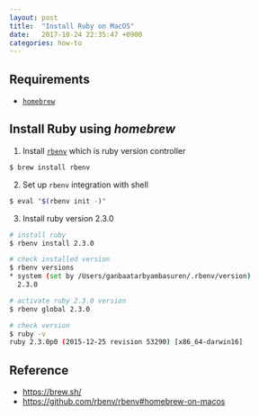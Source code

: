 ```yaml
---
layout: post
title:  "Install Ruby on MacOS"
date:   2017-10-24 22:35:47 +0900
categories: how-to
---
```


## Requirements

- [`homebrew`](https://brew.sh/)


## Install Ruby using *homebrew*

1. Install [`rbenv`](https://github.com/rbenv/rbenv) which is ruby version controller
```sh
$ brew install rbenv
```

2. Set up `rbenv` integration with shell
```sh
$ eval "$(rbenv init -)"
```

3. Install ruby version 2.3.0
```sh
# install ruby
$ rbenv install 2.3.0

# check installed version
$ rbenv versions
* system (set by /Users/ganbaatarbyambasuren/.rbenv/version)
  2.3.0

# activate ruby 2.3.0 version
$ rbenv global 2.3.0

# check version
$ ruby -v
ruby 2.3.0p0 (2015-12-25 revision 53290) [x86_64-darwin16]
```

## Reference
- https://brew.sh/
- https://github.com/rbenv/rbenv#homebrew-on-macos
